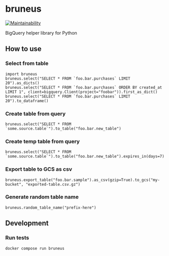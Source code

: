 # bruneus
[![Maintainability](https://api.codeclimate.com/v1/badges/c9d020ea15b032c4cefb/maintainability)](https://codeclimate.com/github/yokoe/bruneus/maintainability)

BigQuery helper library for Python

## How to use
### Select from table
```
import bruneus
bruneus.select("SELECT * FROM `foo.bar.purchases` LIMIT 20").as_dicts()
bruneus.select("SELECT * FROM `foo.bar.purchases` ORDER BY created_at LIMIT 1", client=bigquery.Client(project="foobar")).first_as_dict()
bruneus.select("SELECT * FROM `foo.bar.purchases` LIMIT 20").to_dataframe()
```

### Create table from query
```
bruneus.select("SELECT * FROM `some.source.table`").to_table("foo.bar.new_table")
```

### Create temp table from query
```
bruneus.select("SELECT * FROM `some.source.table`").to_table("foo.bar.new_table").expires_in(days=7)
```

### Export table to GCS as csv
```
bruneus.export_table("foo.bar.sample").as_csv(gzip=True).to_gcs("my-bucket", "exported-table.csv.gz")
```


### Generate random table name
```
bruneus.random_table_name("prefix-here")
```

## Development
### Run tests
```
docker compose run bruneus
```
